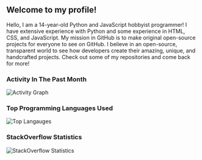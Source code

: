 ## Welcome to my profile!
Hello, I am a 14-year-old Python and JavaScript hobbyist programmer! I have extensive experience with Python and some experience in HTML, CSS, and JavaScript. My mission in GitHub is to make original open-source projects for everyone to see on GitHub. I believe in an open-source, transparent world to see how developers create their amazing, unique, and handcrafted projects. Check out some of my repositories and come back for more!

### Activity In The Past Month
![Activity Graph](https://activity-graph.herokuapp.com/graph?username=Gamerlots&theme=github)

### Top Programming Languages Used
![Top Langauges](https://github-readme-stats.vercel.app/api/top-langs/?username=Gamerlots&theme=tokyonight)

### StackOverflow Statistics
![StackOverflow Statistics](https://github-readme-stackoverflow.vercel.app/?userID=15095204&theme=dark)

